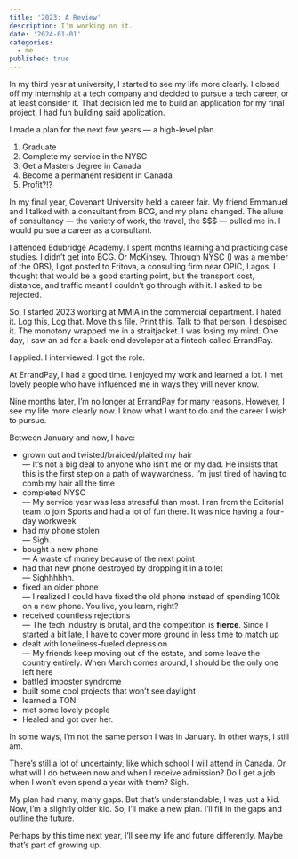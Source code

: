 ```yaml
---
title: '2023: A Review'
description: I'm working on it.
date: '2024-01-01'
categories:
  - me
published: true
---
```


In my third year at university, I started to see my life more clearly. I closed off my internship at a tech company and decided to pursue a tech career, or at least consider it. That decision led me to build an application for my final project. I had fun building said application.

I made a plan for the next few years — a high-level plan.

1.  Graduate
2.  Complete my service in the NYSC
3.  Get a Masters degree in Canada
4.  Become a permanent resident in Canada
5.  Profit?!?

In my final year, Covenant University held a career fair. My friend Emmanuel and I talked with a consultant from BCG, and my plans changed. The allure of consultancy — the variety of work, the travel, the $$$ — pulled me in. I would pursue a career as a consultant.

I attended Edubridge Academy. I spent months learning and practicing case studies. I didn’t get into BCG. Or McKinsey. Through NYSC (I was a member of the OBS), I got posted to Fritova, a consulting firm near OPIC, Lagos. I thought that would be a good starting point, but the transport cost, distance, and traffic meant I couldn’t go through with it. I asked to be rejected.

So, I started 2023 working at MMIA in the commercial department. I hated it. Log this, Log that. Move this file. Print this. Talk to that person. I despised it. The monotony wrapped me in a straitjacket. I was losing my mind. One day, I saw an ad for a back-end developer at a fintech called ErrandPay.

I applied. I interviewed. I got the role.

At ErrandPay, I had a good time. I enjoyed my work and learned a lot. I met lovely people who have influenced me in ways they will never know.

Nine months later, I’m no longer at ErrandPay for many reasons. However, I see my life more clearly now. I know what I want to do and the career I wish to pursue.

Between January and now, I have:

- grown out and twisted/braided/plaited my hair  
  — It’s not a big deal to anyone who isn’t me or my dad. He insists that this is the first step on a path of waywardness. I’m just tired of having to comb my hair all the time
- completed NYSC  
  — My service year was less stressful than most. I ran from the Editorial team to join Sports and had a lot of fun there. It was nice having a four-day workweek
- had my phone stolen  
  — Sigh.
- bought a new phone  
  — A waste of money because of the next point
- had that new phone destroyed by dropping it in a toilet  
  — Sighhhhhh.
- fixed an older phone  
  — I realized I could have fixed the old phone instead of spending 100k on a new phone. You live, you learn, right?
- received countless rejections  
  — The tech industry is brutal, and the competition is **fierce**. Since I started a bit late, I have to cover more ground in less time to match up
- dealt with loneliness-fueled depression  
  — My friends keep moving out of the estate, and some leave the country entirely. When March comes around, I should be the only one left here
- battled imposter syndrome
- built some cool projects that won’t see daylight
- learned a TON
- met some lovely people
- Healed and got over her.

In some ways, I’m not the same person I was in January. In other ways, I still am.

There’s still a lot of uncertainty, like which school I will attend in Canada. Or what will I do between now and when I receive admission? Do I get a job when I won’t even spend a year with them? Sigh.

My plan had many, many gaps. But that’s understandable; I was just a kid. Now, I’m a slightly older kid. So, I’ll make a new plan. I’ll fill in the gaps and outline the future.

Perhaps by this time next year, I’ll see my life and future differently. Maybe that’s part of growing up.
